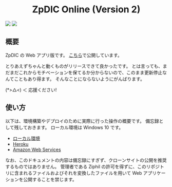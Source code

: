 <div align="center">
<h1>ZpDIC Online (Version 2)</h1>
</div>

![](https://img.shields.io/github/package-json/v/Ziphil/ZpdicOnlineNova)
![](https://img.shields.io/github/commit-activity/y/Ziphil/ZpdicOnlineNova?label=commits)


## 概要
ZpDIC の Web アプリ版です。
[こちら](http://zpdic.ziphil.com/)で公開しています。

とりあえずちゃんと動くものがリリースできて良かったです。
とは言っても、まだまだこれからモチベーションを保てるか分からないので、このまま更新停止なんてこともあり得ます。
そんなことにならないようにがんばります。

(*>△<) ＜ 応援ください!

## 使い方
以下は、環境構築やデプロイのために実際に行った操作の概要です。
備忘録として残しておきます。
ローカル環境は Windows 10 です。

- [ローカル環境](document/local.md)
- [Heroku](document/heroku.md)
- [Amazon Web Services](document/amazon.md)

なお、このドキュメントの内容は備忘録にすぎず、クローンサイトの公開を推奨するものではありません。
管理者である Ziphil の許可を得ずに、このリポジトリに含まれるファイルおよびそれを変換したファイルを用いて Web アプリケーションを公開することを禁じます。